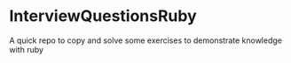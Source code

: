 # InterviewQuestionsRuby
A quick repo to copy and solve some exercises to demonstrate knowledge with ruby
